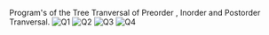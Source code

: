 Program's of the  Tree Tranversal of Preorder , Inorder and Postorder  Tranversal.
![Q1](https://github.com/user-attachments/assets/294a2e2c-6ebc-4338-a60f-51f54eef9f7b)
![Q2](https://github.com/user-attachments/assets/0eca6e11-f700-4f1d-8c1b-825c704f4e5a)
![Q3](https://github.com/user-attachments/assets/7c68224e-f4f7-474d-8202-420118de510a)
![Q4](https://github.com/user-attachments/assets/a7daa3bb-44b0-42c1-84c6-22264c220d87)



